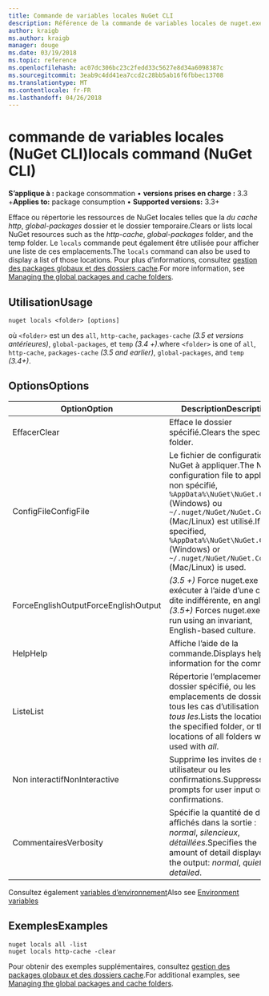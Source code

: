 ```yaml
---
title: Commande de variables locales NuGet CLI
description: Référence de la commande de variables locales de nuget.exe
author: kraigb
ms.author: kraigb
manager: douge
ms.date: 03/19/2018
ms.topic: reference
ms.openlocfilehash: ac07dc306bc23c2fedd33c5627e8d34a6098387c
ms.sourcegitcommit: 3eab9c4dd41ea7ccd2c28bb5ab16f6fbbec13708
ms.translationtype: MT
ms.contentlocale: fr-FR
ms.lasthandoff: 04/26/2018
---
```

# <a name="locals-command-nuget-cli"></a><span data-ttu-id="8c0c9-103">commande de variables locales (NuGet CLI)</span><span class="sxs-lookup"><span data-stu-id="8c0c9-103">locals command (NuGet CLI)</span></span>

<span data-ttu-id="8c0c9-104">**S’applique à :** package consommation &bullet; **versions prises en charge :** 3.3 +</span><span class="sxs-lookup"><span data-stu-id="8c0c9-104">**Applies to:** package consumption &bullet; **Supported versions:** 3.3+</span></span>

<span data-ttu-id="8c0c9-105">Efface ou répertorie les ressources de NuGet locales telles que la *du cache http*, *global-packages* dossier et le dossier temporaire.</span><span class="sxs-lookup"><span data-stu-id="8c0c9-105">Clears or lists local NuGet resources such as the *http-cache*, *global-packages* folder, and the temp folder.</span></span> <span data-ttu-id="8c0c9-106">Le `locals` commande peut également être utilisée pour afficher une liste de ces emplacements.</span><span class="sxs-lookup"><span data-stu-id="8c0c9-106">The `locals` command can also be used to display a list of those locations.</span></span> <span data-ttu-id="8c0c9-107">Pour plus d’informations, consultez [gestion des packages globaux et des dossiers cache](../consume-packages/managing-the-global-packages-and-cache-folders.md).</span><span class="sxs-lookup"><span data-stu-id="8c0c9-107">For more information, see [Managing the global packages and cache folders](../consume-packages/managing-the-global-packages-and-cache-folders.md).</span></span>

## <a name="usage"></a><span data-ttu-id="8c0c9-108">Utilisation</span><span class="sxs-lookup"><span data-stu-id="8c0c9-108">Usage</span></span>

```cli
nuget locals <folder> [options]
```

<span data-ttu-id="8c0c9-109">où `<folder>` est un des `all`, `http-cache`, `packages-cache` *(3.5 et versions antérieures)*, `global-packages`, et `temp` *(3.4 +)*.</span><span class="sxs-lookup"><span data-stu-id="8c0c9-109">where `<folder>` is one of `all`, `http-cache`, `packages-cache` *(3.5 and earlier)*, `global-packages`, and `temp` *(3.4+)*.</span></span>

## <a name="options"></a><span data-ttu-id="8c0c9-110">Options</span><span class="sxs-lookup"><span data-stu-id="8c0c9-110">Options</span></span>

| <span data-ttu-id="8c0c9-111">Option</span><span class="sxs-lookup"><span data-stu-id="8c0c9-111">Option</span></span> | <span data-ttu-id="8c0c9-112">Description</span><span class="sxs-lookup"><span data-stu-id="8c0c9-112">Description</span></span> |
| --- | --- |
| <span data-ttu-id="8c0c9-113">Effacer</span><span class="sxs-lookup"><span data-stu-id="8c0c9-113">Clear</span></span> | <span data-ttu-id="8c0c9-114">Efface le dossier spécifié.</span><span class="sxs-lookup"><span data-stu-id="8c0c9-114">Clears the specified folder.</span></span> |
| <span data-ttu-id="8c0c9-115">ConfigFile</span><span class="sxs-lookup"><span data-stu-id="8c0c9-115">ConfigFile</span></span> | <span data-ttu-id="8c0c9-116">Le fichier de configuration NuGet à appliquer.</span><span class="sxs-lookup"><span data-stu-id="8c0c9-116">The NuGet configuration file to apply.</span></span> <span data-ttu-id="8c0c9-117">Si non spécifié, `%AppData%\NuGet\NuGet.Config` (Windows) ou `~/.nuget/NuGet/NuGet.Config` (Mac/Linux) est utilisé.</span><span class="sxs-lookup"><span data-stu-id="8c0c9-117">If not specified, `%AppData%\NuGet\NuGet.Config` (Windows) or `~/.nuget/NuGet/NuGet.Config` (Mac/Linux) is used.</span></span>|
| <span data-ttu-id="8c0c9-118">ForceEnglishOutput</span><span class="sxs-lookup"><span data-stu-id="8c0c9-118">ForceEnglishOutput</span></span> | <span data-ttu-id="8c0c9-119">*(3.5 +)*  Force nuget.exe pour exécuter à l’aide d’une culture dite indifférente, en anglais.</span><span class="sxs-lookup"><span data-stu-id="8c0c9-119">*(3.5+)* Forces nuget.exe to run using an invariant, English-based culture.</span></span> |
| <span data-ttu-id="8c0c9-120">Help</span><span class="sxs-lookup"><span data-stu-id="8c0c9-120">Help</span></span> | <span data-ttu-id="8c0c9-121">Affiche l’aide de la commande.</span><span class="sxs-lookup"><span data-stu-id="8c0c9-121">Displays help information for the command.</span></span> |
| <span data-ttu-id="8c0c9-122">Liste</span><span class="sxs-lookup"><span data-stu-id="8c0c9-122">List</span></span> | <span data-ttu-id="8c0c9-123">Répertorie l’emplacement du dossier spécifié, ou les emplacements de dossiers de tous les cas d’utilisation avec *tous les*.</span><span class="sxs-lookup"><span data-stu-id="8c0c9-123">Lists the location of the specified folder, or the locations of all folders when used with *all*.</span></span> |
| <span data-ttu-id="8c0c9-124">Non interactif</span><span class="sxs-lookup"><span data-stu-id="8c0c9-124">NonInteractive</span></span> | <span data-ttu-id="8c0c9-125">Supprime les invites de saisie utilisateur ou les confirmations.</span><span class="sxs-lookup"><span data-stu-id="8c0c9-125">Suppresses prompts for user input or confirmations.</span></span> |
| <span data-ttu-id="8c0c9-126">Commentaires</span><span class="sxs-lookup"><span data-stu-id="8c0c9-126">Verbosity</span></span> | <span data-ttu-id="8c0c9-127">Spécifie la quantité de détails affichés dans la sortie : *normal*, *silencieux*, *détaillées*.</span><span class="sxs-lookup"><span data-stu-id="8c0c9-127">Specifies the amount of detail displayed in the output: *normal*, *quiet*, *detailed*.</span></span> |

<span data-ttu-id="8c0c9-128">Consultez également [variables d’environnement](cli-ref-environment-variables.md)</span><span class="sxs-lookup"><span data-stu-id="8c0c9-128">Also see [Environment variables](cli-ref-environment-variables.md)</span></span>

## <a name="examples"></a><span data-ttu-id="8c0c9-129">Exemples</span><span class="sxs-lookup"><span data-stu-id="8c0c9-129">Examples</span></span>

```cli
nuget locals all -list
nuget locals http-cache -clear
```

<span data-ttu-id="8c0c9-130">Pour obtenir des exemples supplémentaires, consultez [gestion des packages globaux et des dossiers cache](../consume-packages/managing-the-global-packages-and-cache-folders.md).</span><span class="sxs-lookup"><span data-stu-id="8c0c9-130">For additional examples, see [Managing the global packages and cache folders](../consume-packages/managing-the-global-packages-and-cache-folders.md).</span></span>
